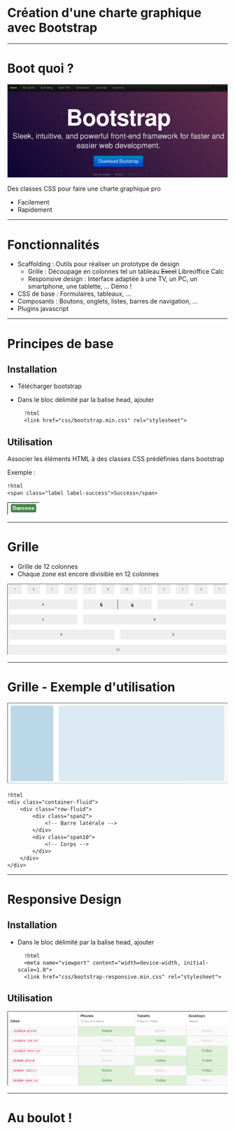 Création d'une charte graphique avec Bootstrap
==============================================

---

Boot quoi ?
===========

<img src="img/bootstrap_homepage.png" width=800 />

Des classes CSS pour faire une charte graphique pro

* Facilement
* Rapidement

---

Fonctionnalités
===============

<!--
<head>
<link type="text/css" rel="stylesheet" href="twitter-bootstrap-c52368d/bootstrap/css/bootstrap.min.css" />
<link type="text/css" rel="stylesheet" href="twitter-bootstrap-c52368d/bootstrap/css/bootstrap-responsive.min.css" />
</head>
-->

* Scaffolding : Outils pour réaliser un prototype de design
    * Grille : Découpage en colonnes tel un tableau <strike>Excel</strike> Libreoffice Calc
    * Responsive design : Interface adaptée à une TV, un PC, un smartphone, une tablette, ... Démo !
* CSS de base : Formulaires, tableaux, ...
* Composants : Boutons, onglets, listes, barres de navigation, ...
* Plugins javascript

---

Principes de base
=================

Installation
------------

* Télécharger bootstrap
* Dans le bloc délimité par la balise head, ajouter

        !html
        <link href="css/bootstrap.min.css" rel="stylesheet">

Utilisation
-----------

Associer les éléments HTML à des classes CSS prédéfinies dans bootstrap

Exemple :

    !html
    <span class="label label-success">Success</span>

<img src="img/success.png" />

---

Grille
======


* Grille de 12 colonnes
* Chaque zone est encore divisible en 12 colonnes

<img src="img/grille.png" />


---

Grille - Exemple d'utilisation
==============================

<img src="img/grille_demo.png" />

    !html
    <div class="container-fluid">
        <div class="row-fluid">
            <div class="span2">
                <!-- Barre latérale -->
            </div>
            <div class="span10">
                <!-- Corps -->
            </div>
        </div>
    </div>

---

Responsive Design
=================

Installation
------------

* Dans le bloc délimité par la balise head, ajouter

        !html
        <meta name="viewport" content="width=device-width, initial-scale=1.0">
        <link href="css/bootstrap-responsive.min.css" rel="stylesheet">

Utilisation
-----------

<img src="img/responsive_design.png" />

---

Au boulot !
===========
